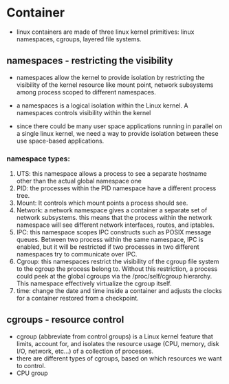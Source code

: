 # Container
- linux containers are made of three linux kernel primitives: linux namespaces, cgroups, layered file systems.

## namespaces - restricting the visibility 

- namespaces allow the kernel to provide isolation by restricting the visibility of the kernel resource like mount point, network subsystems among process scoped to different namespaces.

- a namespaces is a logical isolation within the Linux kernel. A namespaces controls  visibility within the kernel

- since there could be many user space applications running in parallel on a single linux kernel, we need a way to provide isolation between these use space-based applications.


### namespace types:
1. UTS: this namespace allows a process to see a separate hostname other than the actual global namespace one
2. PID: the processes within the PID namespace have a different process tree.
3. Mount: It controls which mount points a process should see.
4. Network: a network namespace gives a container a separate set of network subsystems. this means that the process within the network namespace will see different network interfaces, routes, and iptables.
5. IPC: this namespace scopes IPC constructs such as POSIX message queues. Between two process within the same namespace, IPC is enabled, but it will be restricted if two processes in two different namespaces try to communicate over IPC.
6. Cgroup: this namespaces restrict the visibility of the cgroup file system to the cgroup the process belong to. Without this restriction, a process could peek at the global cgroups via the /proc/self/cgroup hierarchy. This namespace effectively virtualize the cgroup itself.
7. time: change the date and time inside a container and adjusts the clocks for a container restored from a checkpoint.

## cgroups - resource control
- cgroup (abbreviate from control groups) is a Linux kernel feature that limits, account for, and isolates the resource usage (CPU, memory, disk I/O, network, etc...) of a collection of processes.
- there are different types of cgroups, based on which resources we want to control.
- CPU group